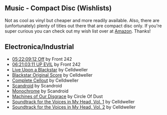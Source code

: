 ## Music - Compact Disc (Wishlists)

Not as cool as vinyl but cheaper and more readily available. Also, there are (unfortunately) plenty of titles out there that are compact disc only. If you're super curious you can check out my wish list over at [Amazon](http://a.co/72onAC7). Thanks!

## Electronica/Industrial

- [05:22:09:12 Off](https://amzn.to/2KYZzmJ) by Front 242
- [06:21:03:11 UP EVIL](https://amzn.to/2EipKV3) by Front 242
- [Live Upon a Blackstar](https://amzn.to/2SAnU53) by Celldweller
- [Blackstar Original Score](https://amzn.to/2UqZVqG) by Celldweller
- [Complete Cellout](https://amzn.to/2zMrkKM) by Celldweller
- [Scandroid](https://amzn.to/2QzKspc) by Scandroid
- [Monochrome](https://amzn.to/2Sy49eq) by Scandroid
- [Machines of Our Disgrace](https://amzn.to/2SuuppL) by Circle Of Dust
- [Soundtrack for the Voices in My Head, Vol. 1](https://amzn.to/2Ui4fby) by Celldweller
- [Soundtrack for the Voices in My Head, Vol. 2](https://amzn.to/2PngRKO) by Celldweller 


